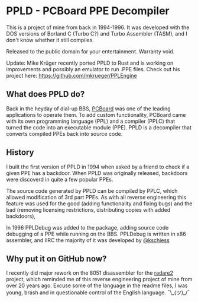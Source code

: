 # PPLD - PCBoard PPE Decompiler

This is a project of mine from back in 1994-1996. It was developed with the DOS versions of Borland C (Turbo C?)
and Turbo Assembler (TASM), and I don't know whether it still compiles.

Released to the public domain for your entertainment. Warranty void.

Update: Mike Krüger recently ported PPLD to Rust and is working on improvements and possibly an emulator to run .PPE files. Check out his project here: https://github.com/mkrueger/PPLEngine

## What does PPLD do?

Back in the heyday of dial-up BBS, [PCBoard](https://en.wikipedia.org/wiki/PCBoard) was one of the leading 
applications to operate them. To add custom functionality, PCBoard came with its own programming language (PPL) and a
compiler (PPLC) that turned the code into an executable module (PPE). PPLD is a decompiler that converts compiled
PPEs back into source code.

## History

I built the first version of PPLD in 1994 when asked by a friend to check if a given PPE has a backdoor. When PPLD
was originally released, backdoors were discoverd in quite a few popular PPEs. 

The source code generated by PPLD can be compiled by PPLC, which allowed modification of 3rd part PPEs. As with all
reverse engineering this feature was used for the good (adding functionality and fixing bugs) and the bad (removing
licensing restrictions, distributing copies with added backdoors), 

In 1996 PPLDebug was added to the package, adding source code debugging of a PPE while running on the BBS. PPLDebug
is written in x86 assembler, and IIRC the majority of it was developed by [@kschiess](https://github.com/kschiess)

## Why put it on GitHub now?

I recently did major rework on the 8051 disassembler for the [radare2](https://radare.org) project, which reminded me
of this reverse engineering project of mine from over 20 years ago. Excuse some of the language in the readme files,
I was young, brash and in questionable control of the English language. ¯\\\_(ツ)\_/¯
